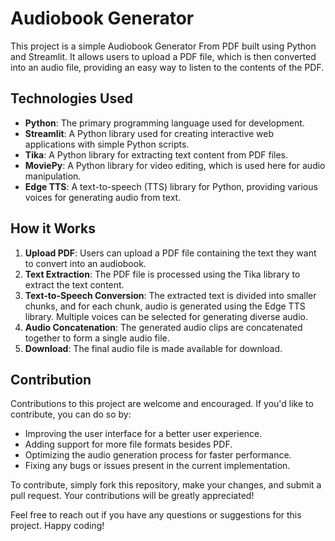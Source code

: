 # Audiobook Generator

This project is a simple Audiobook Generator From PDF built using Python and Streamlit. It allows users to upload a PDF file, which is then converted into an audio file, providing an easy way to listen to the contents of the PDF.

## Technologies Used

- **Python**: The primary programming language used for development.
- **Streamlit**: A Python library used for creating interactive web applications with simple Python scripts.
- **Tika**: A Python library for extracting text content from PDF files.
- **MoviePy**: A Python library for video editing, which is used here for audio manipulation.
- **Edge TTS**: A text-to-speech (TTS) library for Python, providing various voices for generating audio from text.

## How it Works

1. **Upload PDF**: Users can upload a PDF file containing the text they want to convert into an audiobook.
2. **Text Extraction**: The PDF file is processed using the Tika library to extract the text content.
3. **Text-to-Speech Conversion**: The extracted text is divided into smaller chunks, and for each chunk, audio is generated using the Edge TTS library. Multiple voices can be selected for generating diverse audio.
4. **Audio Concatenation**: The generated audio clips are concatenated together to form a single audio file.
5. **Download**: The final audio file is made available for download.

## Contribution

Contributions to this project are welcome and encouraged. If you'd like to contribute, you can do so by:

- Improving the user interface for a better user experience.
- Adding support for more file formats besides PDF.
- Optimizing the audio generation process for faster performance.
- Fixing any bugs or issues present in the current implementation.

To contribute, simply fork this repository, make your changes, and submit a pull request. Your contributions will be greatly appreciated!

Feel free to reach out if you have any questions or suggestions for this project. Happy coding!
